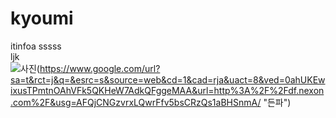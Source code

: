 # kyoumi
itinfoa
sssss  
ljk  
![사진](https://pbs.twimg.com/media/CPmVkQUUcAAkBv5.jpg)(https://www.google.com/url?sa=t&rct=j&q=&esrc=s&source=web&cd=1&cad=rja&uact=8&ved=0ahUKEwixusTPmtnOAhVFk5QKHeW7AdkQFggeMAA&url=http%3A%2F%2Fdf.nexon.com%2F&usg=AFQjCNGzvrxLQwrFfv5bsCRzQs1aBHSnmA/ "든파")
